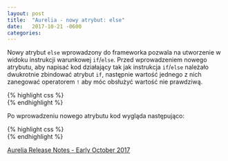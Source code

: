 ```yaml
---
layout: post
title:  "Aurelia - nowy atrybut: else"
date:   2017-10-21 -0600
categories: 
---
```


Nowy atrybut `else` wprowadzony do frameworka pozwala na utworzenie w widoku instrukcji warunkowej `if`/`else`.
Przed wprowadzeniem nowego atrybutu, aby napisać kod działający tak jak instrukcja `if`/`else`  należało dwukrotnie zbindować atrybut `if`, następnie wartość jednego z nich zanegować operatorem `!` aby móc obsłużyć wartość nie prawdziwą.

{% highlight css %}
<template>
    <div if.bind="isActive">
    <!-- code -->
    </div>
    <div if.bind="!isActive">
     <!-- code -->
    </div>
</template>    
{% endhighlight %}

Po wprowadzeniu nowego atrybutu kod wygląda następująco:

{% highlight css %}
<template>
    <div if.bind="isActive">
    <!-- code -->
    </div>
    <div else>
     <!-- code -->
    </div>
</template>    
{% endhighlight %}

[Aurelia Release Notes - Early October 2017](http://blog.aurelia.io/2017/10/03/aurelia-release-notes-early-october-2017/)

